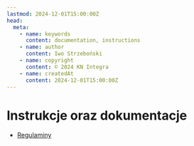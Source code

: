 ```yaml
---
lastmod: 2024-12-01T15:00:00Z
head:
  meta:
    - name: keywords
      content: documentation, instructions
    - name: author
      content: Iwo Strzeboński
    - name: copyright
      content: © 2024 KN Integra
    - name: createdAt
      content: 2024-12-01T15:00:00Z
---
```


# Instrukcje oraz dokumentacje

* [Regulaminy](./blog/regulations)
